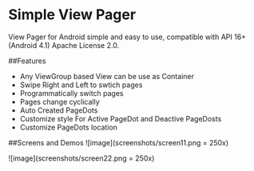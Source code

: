 # Simple View Pager

View Pager for Android simple and easy to use, compatible with API 16+(Android 4.1) Apache License 2.0.

##Features

 - Any ViewGroup based View can be use as Container
 - Swipe Right and Left to swtich pages
 - Programmatically switch pages
 - Pages change cyclically
 - Auto Created PageDots
 - Customize style For Active PageDot and Deactive PageDosts
 - Customize PageDots location


##Screens and Demos
![image](screenshots/screen11.png = 250x)

![image](screenshots/screen22.png = 250x)



